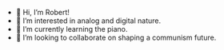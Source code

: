 - 👋 Hi, I’m Robert!
- 👀 I’m interested in analog and digital nature.
- 🌱 I’m currently learning the piano.
- 💞️ I’m looking to collaborate on shaping a communism future.

<!---
weird-trust/weird-trust is a ✨ special ✨ repository because its `README.md` (this file) appears on your GitHub profile.
You can click the Preview link to take a look at your changes.
--->
